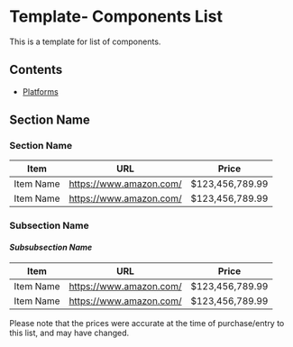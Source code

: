 <!-- ======================================== template-components.md Start ======================================== -->


<!-- ------------------------------ Intro Start ------------------------------ -->

# Template- Components List

This is a template for list of components.

<!-- ------------------------------ Intro End ------------------------------ -->


<!-- ------------------------------ Overview Start ------------------------------ -->

## Contents

- [Platforms](#platforms)


<!-- ------------------------------ Overview End ------------------------------ -->


<!-- ------------------------------ Section Start ------------------------------ -->

## Section Name

<!-- ++++++++++++++++++++ Subsection Start ++++++++++++++++++++ -->

### Section Name
Item|URL|Price
---|---|---
Item Name | https://www.amazon.com/ | $123,456,789.99
Item Name | https://www.amazon.com/ | $123,456,789.99

<!-- ++++++++++++++++++++ Subsection End ++++++++++++++++++++ -->

<!-- ++++++++++++++++++++ Subsection Start ++++++++++++++++++++ -->

### Subsection Name

#### *Subsubsection Name*
Item|URL|Price
---|---|---
Item Name | https://www.amazon.com/ | $123,456,789.99
Item Name | https://www.amazon.com/ | $123,456,789.99

<!-- ++++++++++++++++++++ Subsection End ++++++++++++++++++++ -->

<!-- ------------------------------Section End ------------------------------ -->


<!-- ------------------------------ Outro Start ------------------------------ -->

Please note that the prices were accurate at the time of purchase/entry to this list, and may have changed.

<!-- ------------------------------ Outro End ------------------------------ -->


<!-- ======================================== template-components.md End ======================================== -->

